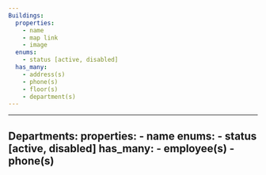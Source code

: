 ```yaml
---
Buildings:
  properties:
    - name 
    - map link
    - image
  enums:
    - status [active, disabled]
  has_many: 
    - address(s)
    - phone(s)
    - floor(s)
    - department(s)
---
```


---
Departments:
  properties:
    - name 
  enums:
    - status [active, disabled]
  has_many: 
    - employee(s)
    - phone(s)
---